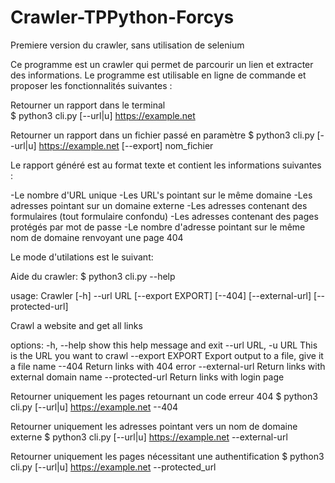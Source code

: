 # Crawler-TPPython-Forcys
Premiere version du crawler, sans utilisation de selenium

Ce programme est un crawler qui permet de parcourir un lien et extracter des informations. 
Le programme est utilisable en ligne de commande et proposer les fonctionnalités suivantes :

Retourner un rapport dans le terminal<br />
$ python3 cli.py [--url|u] https://example.net

Retourner un rapport dans un fichier passé en paramètre
$ python3 cli.py [--url|u] https://example.net [--export] nom_fichier

Le rapport généré est au format texte et contient les informations suivantes :

-Le nombre d'URL unique
-Les URL's pointant sur le même domaine
-Les adresses pointant sur un domaine externe
-Les adresses contenant des formulaires (tout formulaire confondu)
-Les adresses contenant des pages protégés par mot de passe
-Le nombre d'adresse pointant sur le même nom de domaine renvoyant une page 404

Le mode d'utilations est le suivant:

Aide du crawler:
$ python3 cli.py --help

usage: Crawler [-h] --url URL [--export EXPORT] [--404] [--external-url] [--protected-url]

Crawl a website and get all links

options:
  -h, --help         show this help message and exit
  --url URL, -u URL  This is the URL you want to crawl
  --export EXPORT    Export output to a file, give it a file name
  --404              Return links with 404 error
  --external-url     Return links with external domain name
  --protected-url    Return links with login page


Retourner uniquement les pages retournant un code erreur 404
$ python3 cli.py [--url|u] https://example.net --404

Retourner uniquement les adresses pointant vers un nom de domaine externe
$ python3 cli.py [--url|u] https://example.net --external-url

Retourner uniquement les pages nécessitant une authentification
$ python3 cli.py [--url|u] https://example.net --protected_url
